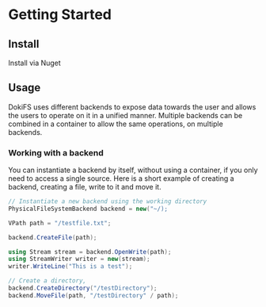 # Getting Started

## Install

Install via Nuget

## Usage

DokiFS uses different backends to expose data towards the user and allows the users to operate on it in a unified
manner. Multiple backends can be combined in a container to allow the same operations, on multiple backends.

### Working with a backend

You can instantiate a backend by itself, without using a container, if you only need to access a single source. Here is
a short example of creating a backend, creating a file, write to it and move it.

```csharp
// Instantiate a new backend using the working directory
PhysicalFileSystemBackend backend = new("~/);

VPath path = "/testfile.txt";

backend.CreateFile(path);

using Stream stream = backend.OpenWrite(path);
using StreamWriter writer = new(stream);
writer.WriteLine("This is a test");

// Create a directory,
backend.CreateDirectory("/testDirectory");
backend.MoveFile(path, "/testDirectory" / path);
```

